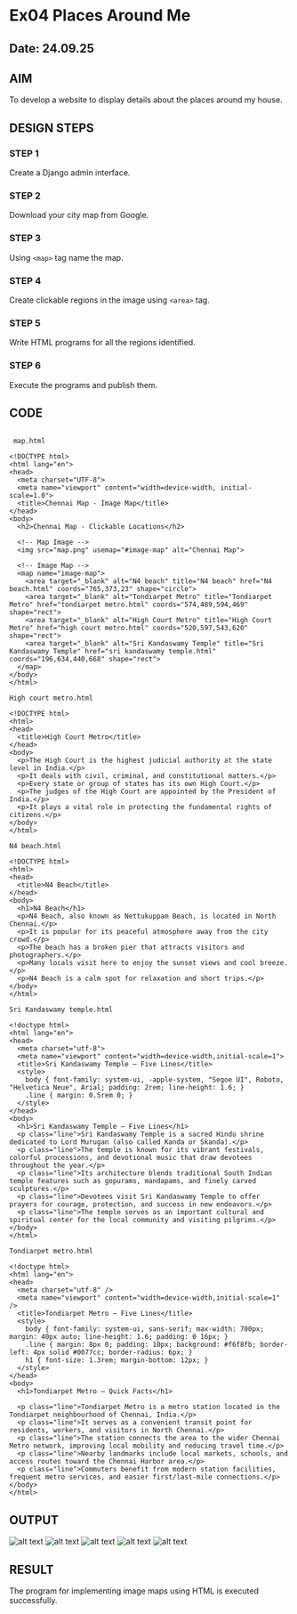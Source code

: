 # Ex04 Places Around Me
## Date: 24.09.25

## AIM
To develop a website to display details about the places around my house.

## DESIGN STEPS

### STEP 1
Create a Django admin interface.

### STEP 2
Download your city map from Google.

### STEP 3
Using ```<map>``` tag name the map.

### STEP 4
Create clickable regions in the image using ```<area>``` tag.

### STEP 5
Write HTML programs for all the regions identified.

### STEP 6
Execute the programs and publish them.

## CODE
```

 map.html

<!DOCTYPE html>
<html lang="en">
<head>
  <meta charset="UTF-8">
  <meta name="viewport" content="width=device-width, initial-scale=1.0">
  <title>Chennai Map - Image Map</title>
</head>
<body>
  <h2>Chennai Map - Clickable Locations</h2>

  <!-- Map Image -->
  <img src="map.png" usemap="#image-map" alt="Chennai Map">

  <!-- Image Map -->
  <map name="image-map">
    <area target="_blank" alt="N4 beach" title="N4 beach" href="N4 beach.html" coords="765,373,23" shape="circle">
    <area target="_blank" alt="Tondiarpet Metro" title="Tondiarpet Metro" href="tondiarpet metro.html" coords="574,489,594,469" shape="rect">
    <area target="_blank" alt="High Court Metro" title="High Court Metro" href="high court metro.html" coords="520,597,543,620" shape="rect">
    <area target="_blank" alt="Sri Kandaswamy Temple" title="Sri Kandaswamy Temple" href="sri kandaswamy temple.html" coords="196,634,440,668" shape="rect">
  </map>
</body>
</html>

High court metro.html

<!DOCTYPE html>
<html>
<head>
  <title>High Court Metro</title>
</head>
<body>
  <p>The High Court is the highest judicial authority at the state level in India.</p>
  <p>It deals with civil, criminal, and constitutional matters.</p>
  <p>Every state or group of states has its own High Court.</p>
  <p>The judges of the High Court are appointed by the President of India.</p>
  <p>It plays a vital role in protecting the fundamental rights of citizens.</p>
</body>
</html>

N4 beach.html

<!DOCTYPE html>
<html>
<head>
  <title>N4 Beach</title>
</head>
<body>
  <h1>N4 Beach</h1>
  <p>N4 Beach, also known as Nettukuppam Beach, is located in North Chennai.</p>
  <p>It is popular for its peaceful atmosphere away from the city crowd.</p>
  <p>The beach has a broken pier that attracts visitors and photographers.</p>
  <p>Many locals visit here to enjoy the sunset views and cool breeze.</p>
  <p>N4 Beach is a calm spot for relaxation and short trips.</p>
</body>
</html>

Sri Kandaswamy temple.html

<!doctype html>
<html lang="en">
<head>
  <meta charset="utf-8">
  <meta name="viewport" content="width=device-width,initial-scale=1">
  <title>Sri Kandaswamy Temple — Five Lines</title>
  <style>
    body { font-family: system-ui, -apple-system, "Segoe UI", Roboto, "Helvetica Neue", Arial; padding: 2rem; line-height: 1.6; }
    .line { margin: 0.5rem 0; }
  </style>
</head>
<body>
  <h1>Sri Kandaswamy Temple — Five Lines</h1>
  <p class="line">Sri Kandaswamy Temple is a sacred Hindu shrine dedicated to Lord Murugan (also called Kanda or Skanda).</p>
  <p class="line">The temple is known for its vibrant festivals, colorful processions, and devotional music that draw devotees throughout the year.</p>
  <p class="line">Its architecture blends traditional South Indian temple features such as gopurams, mandapams, and finely carved sculptures.</p>
  <p class="line">Devotees visit Sri Kandaswamy Temple to offer prayers for courage, protection, and success in new endeavors.</p>
  <p class="line">The temple serves as an important cultural and spiritual center for the local community and visiting pilgrims.</p>
</body>
</html>

Tondiarpet metro.html

<!doctype html>
<html lang="en">
<head>
  <meta charset="utf-8" />
  <meta name="viewport" content="width=device-width,initial-scale=1" />
  <title>Tondiarpet Metro — Five Lines</title>
  <style>
    body { font-family: system-ui, sans-serif; max-width: 700px; margin: 40px auto; line-height: 1.6; padding: 0 16px; }
    .line { margin: 8px 0; padding: 10px; background: #f6f8fb; border-left: 4px solid #0077cc; border-radius: 6px; }
    h1 { font-size: 1.3rem; margin-bottom: 12px; }
  </style>
</head>
<body>
  <h1>Tondiarpet Metro — Quick Facts</h1>

  <p class="line">Tondiarpet Metro is a metro station located in the Tondiarpet neighbourhood of Chennai, India.</p>
  <p class="line">It serves as a convenient transit point for residents, workers, and visitors in North Chennai.</p>
  <p class="line">The station connects the area to the wider Chennai Metro network, improving local mobility and reducing travel time.</p>
  <p class="line">Nearby landmarks include local markets, schools, and access routes toward the Chennai Harbor area.</p>
  <p class="line">Commuters benefit from modern station facilities, frequent metro services, and easier first/last-mile connections.</p>
</body>
</html>

```



## OUTPUT

![alt text](../eran/mapapp/static/map.png)
![alt text](<High court metro.png.png>)
![alt text](<Sri Kandaswamy Temple.png.png>)
![alt text](<N4 beach.png.png>)
![alt text](<Tondiarpet metro.png.png>)


## RESULT
The program for implementing image maps using HTML is executed successfully.
